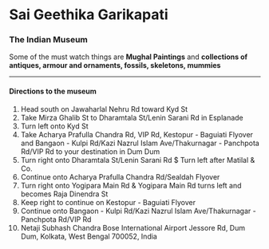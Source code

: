# Sai Geethika Garikapati<br>
### The Indian Museum<br>
Some of the must watch things are **Mughal Paintings** and **collections of antiques, armour and ornaments, fossils, skeletons, mummies**

----------------------------------------------------------------------
#### Directions to the museum

1. Head south on Jawaharlal Nehru Rd toward Kyd St
2. Take Mirza Ghalib St to Dharamtala St/Lenin Sarani Rd in Esplanade
3. Turn left onto Kyd St
4. Take Acharya Prafulla Chandra Rd, VIP Rd, Kestopur - Baguiati Flyover and Bangaon - Kulpi Rd/Kazi Nazrul Islam Ave/Thakurnagar - Panchpota Rd/VIP Rd to your destination in Dum Dum
5. Turn right onto Dharamtala St/Lenin Sarani Rd $ Turn left after Matilal & Co.
6. Continue onto Acharya Prafulla Chandra Rd/Sealdah Flyover
7. Turn right onto Yogipara Main Rd & Yogipara Main Rd turns left and becomes Raja Dinendra St
8. Keep right to continue on Kestopur - Baguiati Flyover
9. Continue onto Bangaon - Kulpi Rd/Kazi Nazrul Islam Ave/Thakurnagar - Panchpota Rd/VIP Rd
10. Netaji Subhash Chandra Bose International Airport
Jessore Rd, Dum Dum, Kolkata, West Bengal 700052, India 
